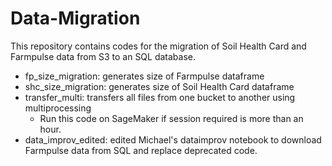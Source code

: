 # Data-Migration
This repository contains codes for the migration of Soil Health Card and Farmpulse data from S3 to an SQL database.
- fp_size_migration: generates size of Farmpulse dataframe
- shc_size_migration: generates size of Soil Health Card dataframe
- transfer_multi: transfers all files from one bucket to another using multiprocessing
  - Run this code on SageMaker if session required is more than an hour.
- data_improv_edited: edited Michael's dataimprov notebook to download Farmpulse data from SQL and replace deprecated code.
